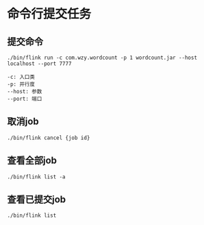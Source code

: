 # 命令行提交任务

## 提交命令

	./bin/flink run -c com.wzy.wordcount -p 1 wordcount.jar --host localhost --port 7777
	
	-c: 入口类
	-p: 并行度
	--host: 参数
	--port: 端口

## 取消job

	./bin/flink cancel {job id}
	
## 查看全部job

	./bin/flink list -a
	
## 查看已提交job

	./bin/flink list